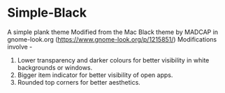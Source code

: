 # Simple-Black
A simple plank theme
Modified from the Mac Black theme by MADCAP in gnome-look.org (https://www.gnome-look.org/p/1215851/)
Modifications involve - 
  1. Lower transparency and darker colours for better visibility in white backgrounds or windows.
  2. Bigger item indicator for better visibility of open apps.
  3. Rounded top corners for better aesthetics.
